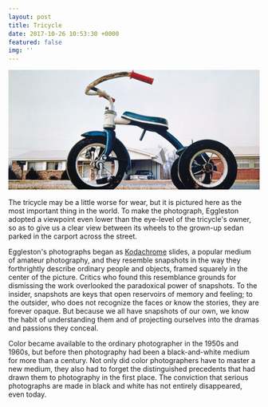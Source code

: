 ```yaml
---
layout: post
title: Tricycle
date: 2017-10-26 10:53:30 +0000
featured: false
img: ''
---
```



<img src="/uploads/2017/10/26/Indelible-Tricycle-631.jpg" class=" forestry--none forestry--right forestry--none" style="float: none;">

The tricycle may be a little worse for wear, but it is pictured here as the most important thing in the world. To make the photograph, Eggleston adopted a viewpoint even lower than the eye-level of the tricycle's owner, so as to give us a clear view between its wheels to the grown-up sedan parked in the carport across the street.

Eggleston's photographs began as [Kodachrome](https://en.wikipedia.org/wiki/Kodachrome) slides, a popular medium of amateur photography, and they resemble snapshots in the way they forthrightly describe ordinary people and objects, framed squarely in the center of the picture. Critics who found this resemblance grounds for dismissing the work overlooked the paradoxical power of snapshots. To the insider, snapshots are keys that open reservoirs of memory and feeling; to the outsider, who does not recognize the faces or know the stories, they are forever opaque. But because we all have snapshots of our own, we know the habit of understanding them and of projecting ourselves into the dramas and passions they conceal.

Color became available to the ordinary photographer in the 1950s and 1960s, but before then photography had been a black-and-white medium for more than a century. Not only did color photographers have to master a new medium, they also had to forget the distinguished precedents that had drawn them to photography in the first place. The conviction that serious photographs are made in black and white has not entirely disappeared, even today.